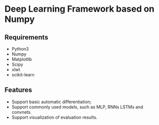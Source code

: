 # Deep Learning Framework based on Numpy

## Requirements
 
- Python3
- Numpy
- Matplotlib
- Scipy
- xlwt
- scikit-learn


## Features

- Support basic automatic differentiation;
- Support commonly used models, such as MLP, RNNs LSTMs and convnets.
- Support visualization of evaluation results.




